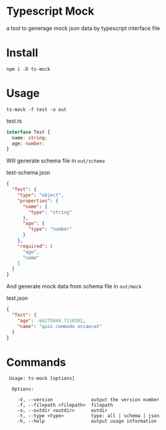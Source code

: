 # Typescript Mock
a tool to generage mock json data by typescript interface file

# Install
```
npm i -D ts-mock
```

# Usage
```
ts-mock -f test -o out
```

test.ts
``` ts
interface Test {
  name: string;
  age: number;
}
```

Will generate schema file in `out/schema`

test-schema.json
``` json
{
  "Test": {
    "type": "object",
    "properties": {
      "name": {
        "type": "string"
      },
      "age": {
        "type": "number"
      }
    },
    "required": [
      "age",
      "name"
    ]
  }
}
```

And generate mock data from schema file in `out/mock`

test.json
``` json
{
  "Test": {
    "age": -66275044.7116502,
    "name": "quis commodo occaecat"
  }
}
```

# Commands
```
 Usage: ts-mock [options]

  Options:

    -V, --version              output the version number
    -f, --filepath <filepath>  filepath
    -o, --outdir <outdir>      outdir
    -t, --type <type>          type: all | schema | json
    -h, --help                 output usage information
```